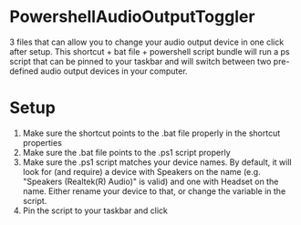# PowershellAudioOutputToggler
3 files that can allow you to change your audio output device in one click after setup.
This shortcut + bat file + powershell script bundle will run a ps script that can be pinned to your taskbar and will switch between two pre-defined audio output devices in your computer.
# Setup
1. Make sure the shortcut points to the .bat file properly in the shortcut properties
2. Make sure the .bat file points to the .ps1 script properly
3. Make sure the .ps1 script matches your device names. By default, it will look for (and require) a device with Speakers on the name (e.g. "Speakers (Realtek(R) Audio)" is valid) and one with Headset on the name.
Either rename your device to that, or change the variable in the script.
4. Pin the script to your taskbar and click
